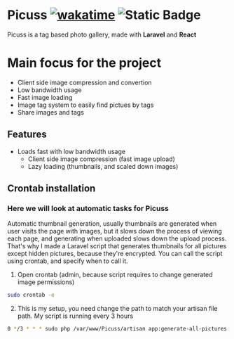 # Picuss [![wakatime](https://wakatime.com/badge/user/e4aa98a2-74f7-4262-9148-ce908ef17a57/project/6452b655-83e2-4d8d-ac67-6fa1388dd244.svg)](https://wakatime.com/badge/user/e4aa98a2-74f7-4262-9148-ce908ef17a57/project/6452b655-83e2-4d8d-ac67-6fa1388dd244) ![Static Badge](https://img.shields.io/badge/Krigga-approved-blue)

Picuss is a tag based photo gallery, made with **Laravel** and **React**

# Main focus for the project

-   Client side image compression and convertion
-   Low bandwidth usage
-   Fast image loading
-   Image tag system to easily find pictues by tags
-   Share images and tags

## Features

-   Loads fast with low bandwidth usage
    -   Client side image compression (fast image upload)
    -   Lazy loading (thumbnails, and scaled down images)

## Crontab installation

### Here we will look at automatic tasks for Picuss

Automatic thumbnail generation, usually thumbnails are generated when user visits the page with images, but it slows down the process of viewing each page, and generating when uploaded slows down the upload process. That's why I made a Laravel script that generates thumbnails for all pictures except hidden pictures, because they're encrypted. You can call the script using crontab, and specify when to call it.

1. Open crontab (admin, because script requires to change generated image permissions)

```sh
sudo crontab -e
```

2. This is my setup, you need change the path to match your artisan file path. My script is running every 3 hours

```sh
0 */3 * * * sudo php /var/www/Picuss/artisan app:generate-all-pictures #Root is needed for file ownership changing
```
